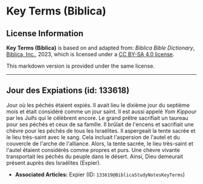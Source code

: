# Key Terms (Biblica)

## License Information

**Key Terms (Biblica)** is based on and adapted from: _Biblica Bible Dictionary_, [Biblica, Inc.](https://www.biblica.com/), 2023, which is licensed under a [CC BY-SA 4.0 license](https://creativecommons.org/licenses/by-sa/4.0/legalcode.en).

This markdown version is provided under the same license.



--------------------------------

## Jour des Expiations (id: 133618)

Jour où les péchés étaient expiés. Il avait lieu le dixième jour du septième mois et était considéré comme un jour saint. Il est aussi appelé *Yom Kippour* par les Juifs qui le célèbrent encore. Le grand prêtre sacrifiait un taureau pour ses péchés et ceux de sa famille. Il brûlait de l'encens et sacrifiait une chèvre pour les péchés de tous les Israélites. Il aspergeait la tente sacrée et le lieu très\-saint avec le sang. Cela incluait l'aspersion de l'autel et du couvercle de l'arche de l'alliance. Alors, la tente sacrée, le lieu très\-saint et l'autel étaient considérés comme propres et purs. Une chèvre vivante transportait les péchés du peuple dans le désert. Ainsi, Dieu demeurait présent auprès des Israélites (Expier).

* **Associated Articles:** Expier (ID: `133619@BiblicaStudyNotesKeyTerms`)

